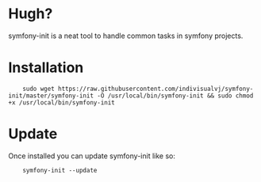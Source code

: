 # Hugh?
symfony-init is a neat tool to handle common tasks in symfony projects.

# Installation
```
    sudo wget https://raw.githubusercontent.com/indivisualvj/symfony-init/master/symfony-init -O /usr/local/bin/symfony-init && sudo chmod +x /usr/local/bin/symfony-init 
```

# Update
Once installed you can update symfony-init like so:
```
    symfony-init --update
```

